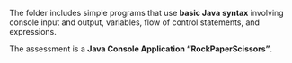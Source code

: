 The folder includes simple programs that use <b>basic Java syntax</b> involving console input and output, variables, flow of control statements, and expressions.

The assessment is a <b>Java Console Application “RockPaperScissors”</b>.
